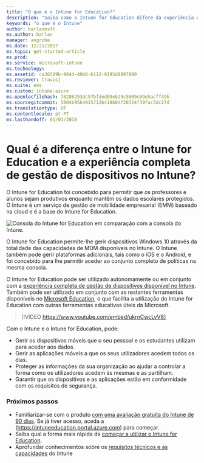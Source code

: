```yaml
---
title: "O que é o Intune for Education?"
description: "Saiba como o Intune for Education difere da experiência de gestão completa do Intune."
keywords: "o que é o Intune"
author: barlanmsft
ms.author: barlan
manager: angrobe
ms.date: 12/21/2017
ms.topic: get-started-article
ms.prod: 
ms.service: microsoft-intune
ms.technology: 
ms.assetid: ca36589b-804d-40b8-b112-9195d8897800
ms.reviewer: travisj
ms.suite: ems
ms.custom: intune-azure
ms.openlocfilehash: 78286293dc57bfded09eb29c5809c09e5acff49b
ms.sourcegitcommit: 5004b9564915712b41860df20324f39fac3dc27d
ms.translationtype: HT
ms.contentlocale: pt-PT
ms.lasthandoff: 01/03/2018
---
```

# <a name="how-is-intune-for-education-different-from-the-full-device-management-experience-in-intune"></a>Qual é a diferença entre o Intune for Education e a experiência completa de gestão de dispositivos no Intune?

O Intune for Education foi concebido para permitir que os professores e alunos sejam produtivos enquanto mantêm os dados escolares protegidos. O Intune é um serviço de gestão de mobilidade empresarial (EMM) baseado na cloud e é a base do Intune for Education.

![Consola do Intune for Education em comparação com a consola do Intune.](./media/intune-azure-vs-intuneEDU.png)

O Intune for Education permite-lhe gerir dispositivos Windows 10 através da totalidade das capacidades de MDM disponíveis no Intune. O Intune também pode gerir plataformas adicionais, tais como o iOS e o Android, e foi concebido para lhe permitir aceder ao conjunto completo de políticas na mesma consola.

O Intune for Education pode ser utilizado autonomamente ou em conjunto com a [experiência completa de gestão de dispositivos disponível no Intune](introduction-intune.md). Também pode ser utilizado em conjunto com as restantes ferramentas disponíveis no [Microsoft Education](https://microsoft.com/education), o que facilita a utilização do Intune for Education com outras ferramentas educativas úteis da Microsoft.

> [!VIDEO https://www.youtube.com/embed/ukrnCwcLvV8]

Com o Intune e o Intune for Education, pode:
* Gerir os dispositivos móveis que o seu pessoal e os estudantes utilizam para aceder aos dados.
* Gerir as aplicações móveis a que os seus utilizadores acedem todos os dias.
* Proteger as informações da sua organização ao ajudar a controlar a forma como os utilizadores acedem às mesmas e as partilham.
* Garantir que os dispositivos e as aplicações estão em conformidade com os requisitos de segurança.

### <a name="next-steps"></a>Próximos passos
* Familiarizar-se com o produto [com uma avaliação gratuita do Intune de 90 dias](https://signup.microsoft.com/Signup?OfferId=5eec053c-cc40-4cd5-a06a-ea8d75cf2686&ali=1). Se já tiver acesso, aceda a (https://intuneeducation.portal.azure.com) para começar.
* Saiba qual a forma mais rápida de [começar a utilizar o Intune for Education](/intune-education/what-is-express-configuration).
* Aprofundar conhecimentos sobre os [requisitos técnicos e as capacidades](/intune/supported-devices-browsers) do Intune
